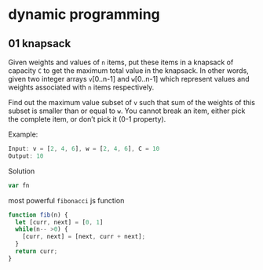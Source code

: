 # dynamic programming

## 01 knapsack

Given weights and values of `n` items, put these items in a knapsack of capacity `C` to get the maximum total value in the knapsack. In other words, given two integer arrays `v`[0..n-1] and `w`[0..n-1] which represent values and weights associated with `n` items respectively.

Find out the maximum value subset of `v` such that sum of the weights of this subset is smaller than or equal to `w`. You cannot break an item, either pick the complete item, or don’t pick it (0-1 property).

Example:

```js
Input: v = [2, 4, 6], w = [2, 4, 6], C = 10
Output: 10
```

Solution

```js
var fn
```

most powerful `fibonacci` js function

```js
function fib(n) {
  let [curr, next] = [0, 1]
  while(n-- >0) {
    [curr, next] = [next, curr + next];
  }
  return curr;
}
```
